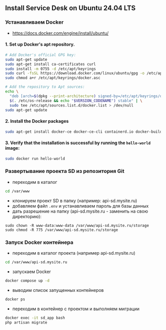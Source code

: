 ## Install Service Desk on Ubuntu 24.04 LTS
### Устанавливаем Docker 
- https://docs.docker.com/engine/install/ubuntu/
#### 1. Set up Docker's apt repository.
```bash
# Add Docker's official GPG key:
sudo apt-get update
sudo apt-get install ca-certificates curl
sudo install -m 0755 -d /etc/apt/keyrings
sudo curl -fsSL https://download.docker.com/linux/ubuntu/gpg -o /etc/apt/keyrings/docker.asc
sudo chmod a+r /etc/apt/keyrings/docker.asc

# Add the repository to Apt sources:
echo \
  "deb [arch=$(dpkg --print-architecture) signed-by=/etc/apt/keyrings/docker.asc] https://download.docker.com/linux/ubuntu \
  $(. /etc/os-release && echo "$VERSION_CODENAME") stable" | \
  sudo tee /etc/apt/sources.list.d/docker.list > /dev/null
sudo apt-get update
```

#### 2. Install the Docker packages
```bash
sudo apt-get install docker-ce docker-ce-cli containerd.io docker-buildx-plugin docker-compose-plugin
```

#### 3. Verify that the installation is successful by running the `hello-world` image:
```bash
sudo docker run hello-world
```

### Развертывание проекта SD из репозитория Git
 - переходим в каталог
```bash
cd /var/www
```
- клонируем проект SD в папку (например: api-sd.mysite.ru)
- добавляем файл `.env` и устанавливаем пароль для базы данных
- дать разрешение на папку (api-sd.mysite.ru - заменить на свою директорию):
```
sudo chown -R www-data:www-data /var/www/api-sd.mysite.ru/storage
sudo chmod -R 775 /var/www/api-sd.mysite.ru/storage
```

### Запуск Docker контейнера
- переходим в каталог проекта (например api-sd.mysite.ru)
```bash
cd /var/www/api-sd.mysite.ru 
```
- запускаем Docker
```bash
docker compose up -d
```
- выводим список запущенных контейнеров 
```bash
docker ps
```
- переходим в контейнер с проектом и выполняем миграции
```bash
docker exec -it sd_app bash
php artisan migrate
```

